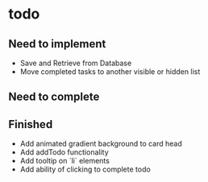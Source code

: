 # todo

<h2>Need to implement</h2>
<ul>
  <li>Save and Retrieve from Database</li>
  <li>Move completed tasks to another visible or hidden list</li>
</ul>

<h2>Need to complete</h2>

<h2>Finished</h2>
<ul>
  <li>Add animated gradient background to card head</li>
  <li>Add addTodo functionality</li>
  <li>Add tooltip on `li` elements</li>
  <li>Add ability of clicking to complete todo</li>
</ul>
